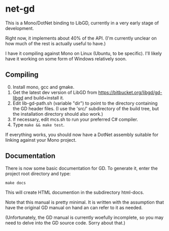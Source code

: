 # net-gd

This is a Mono/DotNet binding to LibGD, currently in a very early
stage of development.

Right now, it implements about 40% of the API.  (I'm currently unclear
on how much of the rest is actually useful to have.)

I have it compiling against Mono on Linux (Ubuntu, to be specific).
I'll likely have it working on some form of Windows relatively soon.

## Compiling

0. Install mono, gcc and gmake.
1. Get the latest dev version of LibGD from
   <https://bitbucket.org/libgd/gd-libgd> and build+install it.
2. Edit lib-gd-path.sh (variable "dir") to point to the directory
   containing the GD header files.  (I use the 'src/' subdirectory of the
   build tree, but the installation directory should also work.)
3. If necessary, edit mcs.sh to run your preferred C# compiler.
4. Type `make && make test`.

If everything works, you should now have a DotNet assembly suitable
for linking against your Mono project.

## Documentation

There is now some basic documentation for GD.  To generate it, enter
the project root directory and type:

    make docs

This will create HTML documention in the subdirectory html-docs.

Note that this manual is pretty minimal.  It is written with the
assumption that have the original GD manual on hand an can refer to it
as needed.

(Unfortunately, the GD manual is currently woefully incomplete, so you
may need to delve into the GD source code.  Sorry about that.)







